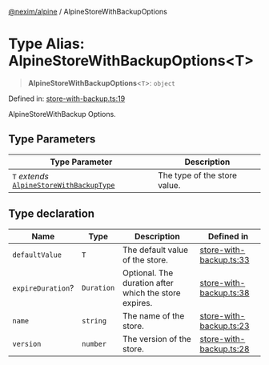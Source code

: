 [@nexim/alpine](../README.md) / AlpineStoreWithBackupOptions

# Type Alias: AlpineStoreWithBackupOptions\<T\>

> **AlpineStoreWithBackupOptions**\<`T`\>: `object`

Defined in: [store-with-backup.ts:19](https://github.com/the-nexim/nanolib/blob/8cd0e8c8dba849aba4b329ce483b771961c07a60/packages/alpine/src/store/store-with-backup.ts#L19)

AlpineStoreWithBackup Options.

## Type Parameters

| Type Parameter                                                            | Description                  |
| ------------------------------------------------------------------------- | ---------------------------- |
| `T` _extends_ [`AlpineStoreWithBackupType`](AlpineStoreWithBackupType.md) | The type of the store value. |

## Type declaration

| Name                                          | Type       | Description                                           | Defined in                                                                                                                                                       |
| --------------------------------------------- | ---------- | ----------------------------------------------------- | ---------------------------------------------------------------------------------------------------------------------------------------------------------------- |
| <a id="defaultvalue"></a> `defaultValue`      | `T`        | The default value of the store.                       | [store-with-backup.ts:33](https://github.com/the-nexim/nanolib/blob/8cd0e8c8dba849aba4b329ce483b771961c07a60/packages/alpine/src/store/store-with-backup.ts#L33) |
| <a id="expireduration"></a> `expireDuration`? | `Duration` | Optional. The duration after which the store expires. | [store-with-backup.ts:38](https://github.com/the-nexim/nanolib/blob/8cd0e8c8dba849aba4b329ce483b771961c07a60/packages/alpine/src/store/store-with-backup.ts#L38) |
| <a id="name"></a> `name`                      | `string`   | The name of the store.                                | [store-with-backup.ts:23](https://github.com/the-nexim/nanolib/blob/8cd0e8c8dba849aba4b329ce483b771961c07a60/packages/alpine/src/store/store-with-backup.ts#L23) |
| <a id="version"></a> `version`                | `number`   | The version of the store.                             | [store-with-backup.ts:28](https://github.com/the-nexim/nanolib/blob/8cd0e8c8dba849aba4b329ce483b771961c07a60/packages/alpine/src/store/store-with-backup.ts#L28) |
